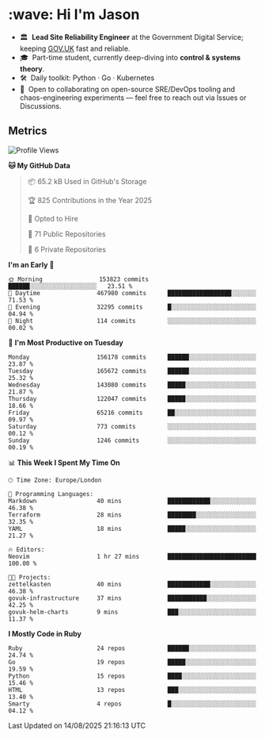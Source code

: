 <h1 align="left" id="jason-title">:wave: Hi I'm Jason</h1>

- 🏛️ &nbsp;**Lead Site Reliability Engineer** at the Government Digital Service; keeping [GOV.UK](https://www.gov.uk/) fast and reliable.
- 🎓 &nbsp;Part-time student, currently deep-diving into **control & systems theory**.  
- 🛠️ &nbsp;Daily toolkit: Python · Go · Kubernetes  
- 🤝 &nbsp;Open to collaborating on open-source SRE/DevOps tooling and chaos-engineering experiments — feel free to reach out via Issues or Discussions.


<h2>Metrics</h2>

<!--START_SECTION:waka-->
![Profile Views](http://img.shields.io/badge/Profile%20Views-0-blue)

**🐱 My GitHub Data** 

> 📦 65.2 kB Used in GitHub's Storage 
 > 
> 🏆 825 Contributions in the Year 2025
 > 
> 💼 Opted to Hire
 > 
> 📜 71 Public Repositories 
 > 
> 🔑 6 Private Repositories 
 > 
**I'm an Early 🐤** 

```text
🌞 Morning                153823 commits      ██████░░░░░░░░░░░░░░░░░░░   23.51 % 
🌆 Daytime                467980 commits      ██████████████████░░░░░░░   71.53 % 
🌃 Evening                32295 commits       █░░░░░░░░░░░░░░░░░░░░░░░░   04.94 % 
🌙 Night                  114 commits         ░░░░░░░░░░░░░░░░░░░░░░░░░   00.02 % 
```
📅 **I'm Most Productive on Tuesday** 

```text
Monday                   156178 commits      ██████░░░░░░░░░░░░░░░░░░░   23.87 % 
Tuesday                  165672 commits      ██████░░░░░░░░░░░░░░░░░░░   25.32 % 
Wednesday                143080 commits      █████░░░░░░░░░░░░░░░░░░░░   21.87 % 
Thursday                 122047 commits      █████░░░░░░░░░░░░░░░░░░░░   18.66 % 
Friday                   65216 commits       ██░░░░░░░░░░░░░░░░░░░░░░░   09.97 % 
Saturday                 773 commits         ░░░░░░░░░░░░░░░░░░░░░░░░░   00.12 % 
Sunday                   1246 commits        ░░░░░░░░░░░░░░░░░░░░░░░░░   00.19 % 
```


📊 **This Week I Spent My Time On** 

```text
🕑︎ Time Zone: Europe/London

💬 Programming Languages: 
Markdown                 40 mins             ████████████░░░░░░░░░░░░░   46.38 % 
Terraform                28 mins             ████████░░░░░░░░░░░░░░░░░   32.35 % 
YAML                     18 mins             █████░░░░░░░░░░░░░░░░░░░░   21.27 % 

🔥 Editors: 
Neovim                   1 hr 27 mins        █████████████████████████   100.00 % 

🐱‍💻 Projects: 
zettelkasten             40 mins             ████████████░░░░░░░░░░░░░   46.38 % 
govuk-infrastructure     37 mins             ███████████░░░░░░░░░░░░░░   42.25 % 
govuk-helm-charts        9 mins              ███░░░░░░░░░░░░░░░░░░░░░░   11.37 % 
```

**I Mostly Code in Ruby** 

```text
Ruby                     24 repos            ██████░░░░░░░░░░░░░░░░░░░   24.74 % 
Go                       19 repos            █████░░░░░░░░░░░░░░░░░░░░   19.59 % 
Python                   15 repos            ████░░░░░░░░░░░░░░░░░░░░░   15.46 % 
HTML                     13 repos            ███░░░░░░░░░░░░░░░░░░░░░░   13.40 % 
Smarty                   4 repos             █░░░░░░░░░░░░░░░░░░░░░░░░   04.12 % 
```




 Last Updated on 14/08/2025 21:16:13 UTC
<!--END_SECTION:waka-->

<!-- links -->

[issues page]: https://github.com/jasonBirchall/jasonBirchall/issues "jasonBirchall/issues"
